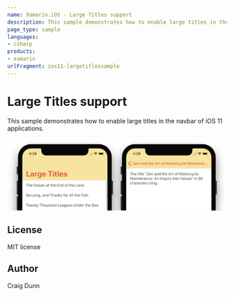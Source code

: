 ```yaml
---
name: Xamarin.iOS - Large Titles support
description: This sample demonstrates how to enable large titles in the navbar of iOS 11 applications. License MIT license
page_type: sample
languages:
- csharp
products:
- xamarin
urlFragment: ios11-largetitlessample
---
```

# Large Titles support

This sample demonstrates how to enable large titles in the navbar of iOS 11 applications.

![large titles with appearance](Screenshots/largetitle-sample-sml.png)


## License

MIT license

## Author

Craig Dunn
